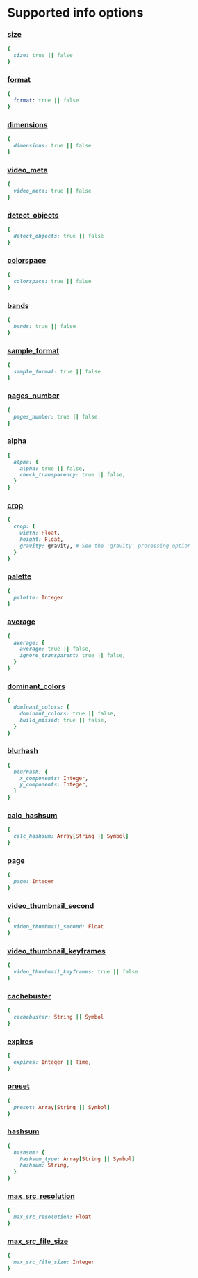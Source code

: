 # Supported info options

### [size](https://docs.imgproxy.net/usage/getting_info#size)

```ruby
{
  size: true || false
}
```

### [format](https://docs.imgproxy.net/usage/getting_info#format)

```ruby
{
  format: true || false
}
```

### [dimensions](https://docs.imgproxy.net/usage/getting_info#dimensions)

```ruby
{
  dimensions: true || false
}
```

### [video_meta](https://docs.imgproxy.net/usage/getting_info#video-meta)

```ruby
{
  video_meta: true || false
}
```

### [detect_objects](https://docs.imgproxy.net/usage/getting_info#detect-objects)

```ruby
{
  detect_objects: true || false
}
```

### [colorspace](https://docs.imgproxy.net/usage/getting_info#colorspace)

```ruby
{
  colorspace: true || false
}
```

### [bands](https://docs.imgproxy.net/usage/getting_info#bands)

```ruby
{
  bands: true || false
}
```

### [sample_format](https://docs.imgproxy.net/usage/getting_info#sample-format)

```ruby
{
  sample_format: true || false
}
```

### [pages_number](https://docs.imgproxy.net/usage/getting_info#pages-number)

```ruby
{
  pages_number: true || false
}
```

### [alpha](https://docs.imgproxy.net/usage/getting_info#alpha)

```ruby
{
  alpha: {
    alpha: true || false,
    check_transparency: true || false,
  }
}
```

### [crop](https://docs.imgproxy.net/usage/getting_info#crop)

```ruby
{
  crop: {
    width: Float,
    height: Float,
    gravity: gravity, # See the 'gravity' processing option
  }
}
```

### [palette](https://docs.imgproxy.net/usage/getting_info#palette)

```ruby
{
  palette: Integer
}
```

### [average](https://docs.imgproxy.net/usage/getting_info#average)

```ruby
{
  average: {
    average: true || false,
    ignore_transparent: true || false,
  }
}
```

### [dominant_colors](https://docs.imgproxy.net/usage/getting_info#dominant_colors)

```ruby
{
  dominant_colors: {
    dominant_colors: true || false,
    build_missed: true || false,
  }
}
```

### [blurhash](https://docs.imgproxy.net/usage/getting_info#blurhash)

```ruby
{
  blurhash: {
    x_components: Integer,
    y_components: Integer,
  }
}
```

### [calc_hashsum](https://docs.imgproxy.net/usage/getting_info#calc_hashsum)

```ruby
{
  calc_hashsum: Array[String || Symbol]
}
```

### [page](https://docs.imgproxy.net/usage/getting_info#page)

```ruby
{
  page: Integer
}
```

### [video_thumbnail_second](https://docs.imgproxy.net/usage/getting_info#video_thumbnail_second)

```ruby
{
  video_thumbnail_second: Float
}
```

### [video_thumbnail_keyframes](https://docs.imgproxy.net/usage/getting_info#video_thumbnail_keyframes)

```ruby
{
  video_thumbnail_keyframes: true || false
}
```

### [cachebuster](https://docs.imgproxy.net/usage/getting_info#cachebuster)

```ruby
{
  cachebuster: String || Symbol
}
```

### [expires](https://docs.imgproxy.net/usage/getting_info#expires)

```ruby
{
  expires: Integer || Time,
}
```

### [preset](https://docs.imgproxy.net/usage/getting_info#preset)

```ruby
{
  preset: Array[String || Symbol]
}
```

### [hashsum](https://docs.imgproxy.net/usage/getting_info#hashsum)

```ruby
{
  hashsum: {
    hashsum_type: Array[String || Symbol]
    hashsum: String,
  }
}
```

### [max_src_resolution](https://docs.imgproxy.net/usage/getting_info#max_src_resolution)

```ruby
{
  max_src_resolution: Float
}
```

### [max_src_file_size](https://docs.imgproxy.net/usage/getting_info#max_src_file_size)

```ruby
{
  max_src_file_size: Integer
}
```
